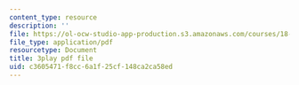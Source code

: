 ```yaml
---
content_type: resource
description: ''
file: https://ol-ocw-studio-app-production.s3.amazonaws.com/courses/18-01sc-single-variable-calculus-fall-2010/c3605471f8cc6a1f25cf148ca2ca58ed_5q_3FDOkVRQ.pdf
file_type: application/pdf
resourcetype: Document
title: 3play pdf file
uid: c3605471-f8cc-6a1f-25cf-148ca2ca58ed
---
```

